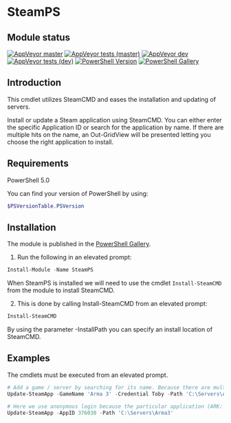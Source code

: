 ﻿# SteamPS

## Module status

[![AppVeyor master](https://img.shields.io/appveyor/ci/hjorslev/SteamPS/master?label=MASTER&logo=appveyor&style=for-the-badge)](https://ci.appveyor.com/project/hjorslev/steamps)
[![AppVeyor tests (master)](https://img.shields.io/appveyor/tests/hjorslev/SteamPS/master?label=MASTER&logo=appveyor&style=for-the-badge)](https://ci.appveyor.com/project/hjorslev/steamps/build/tests)
[![AppVeyor dev](https://img.shields.io/appveyor/ci/hjorslev/SteamPS/DEV?label=DEV&logo=appveyor&style=for-the-badge)](https://ci.appveyor.com/project/hjorslev/steamps)
[![AppVeyor tests (dev)](https://img.shields.io/appveyor/tests/hjorslev/SteamPS/dev?label=DEV&logo=appveyor&style=for-the-badge)](https://ci.appveyor.com/project/hjorslev/steamps/build/tests)
[![PowerShell Version](https://img.shields.io/powershellgallery/v/SteamPS.svg?style=for-the-badge)](https://www.powershellgallery.com/packages/SteamPS)
[![PowerShell Gallery](https://img.shields.io/powershellgallery/dt/SteamPS?style=for-the-badge)](https://www.powershellgallery.com/packages/SteamPS)

## Introduction

This cmdlet utilizes SteamCMD and eases the installation and updating of servers.

Install or update a Steam application using SteamCMD.
You can either enter the specific Application ID or search for the application
by name. If there are multiple hits on the name, an Out-GridView will be presented
letting you choose the right application to install.

## Requirements

PowerShell 5.0

You can find your version of PowerShell by using:

```powershell
$PSVersionTable.PSVersion
```

## Installation

The module is published in the [PowerShell Gallery](https://www.powershellgallery.com/packages/SteamPS).

1. Run the following in an elevated prompt:

```powershell
Install-Module -Name SteamPS
```

When SteamPS is installed we will need to use the cmdlet `Install-SteamCMD` from
the module to install SteamCMD.

2. This is done by calling Install-SteamCMD from an elevated prompt:

```powershell
Install-SteamCMD
```

By using the parameter -InstallPath you can specify an install location of SteamCMD.

## Examples

The cmdlets must be executed from an elevated prompt.

```powershell
# Add a game / server by searching for its name. Because there are multiple hits when searching for Arma 3, the user will be promoted to select the right application.
Update-SteamApp -GameName 'Arma 3' -Credential Toby -Path 'C:\Servers\Arma3'

# Here we use anonymous login because the particular application (ARK: Survival Evolved Dedicated Server) doesn't require login.
Update-SteamApp -AppID 376030 -Path 'C:\Servers\Arma3'
```
